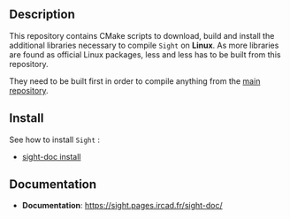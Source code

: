 ## Description

This repository contains CMake scripts to download, build and install the additional libraries necessary to compile `Sight` on **Linux**.
As more libraries are found as official Linux packages, less and less has to be built from this repository.

They need to be built first in order to compile anything from the [main repository](https://git.ircad.fr/Sight/sight).

## Install

See how to install `Sight` :
 - [sight-doc install](https://sight.pages.ircad.fr/sight-doc/Installation/index.html)

## Documentation

* **Documentation**: https://sight.pages.ircad.fr/sight-doc/

